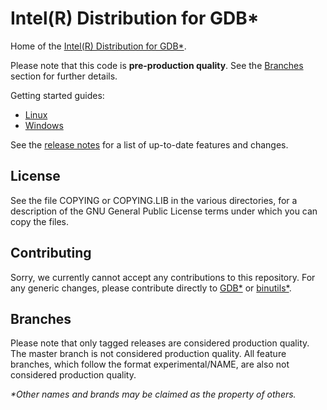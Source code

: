 # Intel(R) Distribution for GDB*

Home of the [Intel(R) Distribution for GDB*](https://www.intel.com/content/www/us/en/developer/tools/oneapi/distribution-for-gdb.html).

Please note that this code is **pre-production quality**. See the
[Branches](#Branches) section for further details.

Getting started guides:

* [Linux](https://www.intel.com/content/www/us/en/docs/distribution-for-gdb/get-started-guide-linux)
* [Windows](https://www.intel.com/content/www/us/en/docs/distribution-for-gdb/get-started-guide-windows)

See the [release notes](https://www.intel.com/content/www/us/en/developer/articles/release-notes/gdb-release-notes.html)
for a list of up-to-date features and changes.

## License

See the file COPYING or COPYING.LIB in the various directories, for a description of the
GNU General Public License terms under which you can copy the files.

## Contributing

Sorry, we currently cannot accept any contributions to this repository.
For any generic changes, please contribute directly to [GDB*](https://sourceware.org/gdb/contribute/)
or [binutils*](https://www.gnu.org/software/binutils/).

## Branches

Please note that only tagged releases are considered production quality.
The master branch is not considered production quality. All feature branches,
which follow the format experimental/NAME, are also not considered production
quality.

*\*Other names and brands may be claimed as the property of others.*
